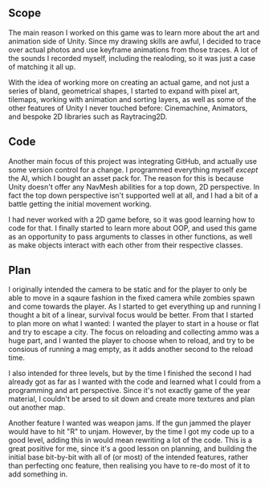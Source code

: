 ## Scope

The main reason I worked on this game was to learn more about the art and animation side of Unity. Since my drawing skills are awful, I decided to trace over 
actual photos and use keyframe animations from those traces. A lot of the sounds I recorded myself, including the realoding, so it was just a case of 
matching it all up. 

With the idea of working more on creating an actual game, and not just a series of bland, geometrical shapes, I started to expand with pixel art, tilemaps,
working with animation and sorting layers, as well as some of the other features of Unity I never touched before: Cinemachine, Animators, and bespoke 2D libraries
such as Raytracing2D.

## Code

Another main focus of this project was integrating GitHub, and actually use some version control for a change. I programmed everything myself *except* the AI, which I bought
an asset pack for. The reason for this is because Unity doesn't offer any NavMesh abilities for a top down, 2D perspective. In fact the top down perspective isn't supported 
well at all, and I had a bit of a battle getting the initial movement working. 

I had never worked with a 2D game before, so it was good learning how to code for that. I finally started to learn more about OOP, and used this game as an opportunity to 
pass arguments to classes in other functions, as well as make objects interact with each other from their respective classes.

## Plan

I originally intended the camera to be static and for the player to only be able to move in a sqaure fashion in the fixed camera while zombies spawn and come towards the player.
As I started to get everything up and running I thought a bit of a linear, survival focus would be better. From that I started to plan more on what I wanted: I wanted the 
player to start in a house or flat and try to escape a city. The focus on reloading and collecting ammo was a huge part, and I wanted the player to choose when to reload,
and try to be consious of running a mag empty, as it adds another second to the reload time. 

I also intended for three levels, but by the time I finished the second I had already got as far as I wanted with the code and learned what I could from a programming and art
perspective. Since it's not exactly game of the year material, I couldn't be arsed to sit down and create more textures and plan out another map. 

Another feature I wanted was weapon jams. If the gun jammed the player would have to hit "R" to unjam. However, by the time I got my code up to a good level, adding this in
would mean rewriting a lot of the code. This is a great positive for me, since it's a good lesson on planning, and building the initial base bit-by-bit with all of
(or most) of the intended features, rather than perfecting onc feature, then realising you have to re-do most of it to add something in.
